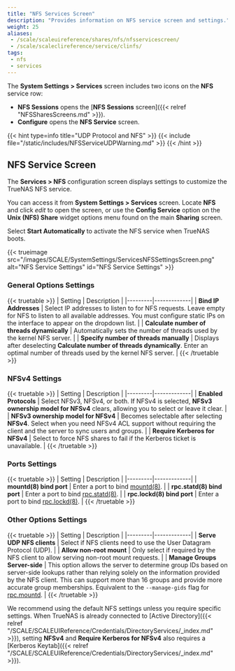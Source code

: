 ```yaml
---
title: "NFS Services Screen"
description: "Provides information on NFS service screen and settings."
weight: 25
aliases:
 - /scale/scaleuireference/shares/nfs/nfsservicescreen/
 - /scale/scaleclireference/service/clinfs/
tags:
 - nfs
 - services
---
```



The **System Settings > Services** screen includes two icons on the **NFS** service row:
* <span class="iconify" data-icon="material-symbols:list"></span> **NFS Sessions** opens the [**NFS Sessions** screen]({{< relref "NFSSharesScreens.md" >}}).
* <span class="iconify" data-icon="ic:baseline-edit"></span> **Configure** opens the **NFS Service** screen.

{{< hint type=info title="UDP Protocol and NFS" >}}
{{< include file="/static/includes/NFSServiceUDPWarning.md" >}}
{{< /hint >}}

## NFS Service Screen
The **Services > NFS** configuration screen displays settings to customize the TrueNAS NFS service.

You can access it from **System Settings > Services** screen.
Locate **NFS** and click <i class="material-icons" aria-hidden="true" title="Configure">edit</i> to open the screen, or use the **Config Service** option on the **Unix (NFS) Share** widget options menu found on the main **Sharing** screen.

Select **Start Automatically** to activate the NFS service when TrueNAS boots.

{{< trueimage src="/images/SCALE/SystemSettings/ServicesNFSSettingsScreen.png" alt="NFS Service Settings" id="NFS Service Settings" >}}

### General Options Settings

{{< truetable >}}
| Setting | Description |
|---------|-------------|
| **Bind IP Addresses** | Select IP addresses to listen to for NFS requests. Leave empty for NFS to listen to all available addresses. You must configure static IPs on the interface to appear on the dropdown list. |
| **Calculate number of threads dynamically** | Automatically sets the number of threads used by the kernel NFS server. |
| **Specify number of threads manually** | Displays after deselecting **Calculate number of threads dynamically**. Enter an optimal number of threads used by the kernel NFS server. |
{{< /truetable >}}

### NFSv4 Settings

{{< truetable >}}
| Setting | Description |
|---------|-------------|
| **Enabled Protocols** | Select NFSv3, NFSv4, or both. If NFSv4 is selected, **NFSv3 ownership model for NFSv4** clears, allowing you to select or leave it clear. |
| **NFSv3 ownership model for NFSv4** | Becomes selectable after selecting **NFSv4**. Select when you need NFSv4 ACL support without requiring the client and the server to sync users and groups. |
| **Require Kerberos for NFSv4** | Select to force NFS shares to fail if the Kerberos ticket is unavailable. |
{{< /truetable >}}

### Ports Settings

{{< truetable >}}
| Setting | Description |
|---------|-------------|
| **mountd(8) bind port** | Enter a port to bind [mountd(8)](https://man7.org/linux/man-pages/man8/mountd.8.html). |
| **rpc.statd(8) bind port** | Enter a port to bind [rpc.statd(8)](https://man7.org/linux/man-pages/man8/statd.8.html). |
| **rpc.lockd(8) bind port** | Enter a port to bind [rpc.lockd(8)](https://linux.die.net/man/8/rpc.lockd). |
{{< /truetable >}}

### Other Options Settings

{{< truetable >}}
| Setting | Description |
|---------|-------------|
| **Serve UDP NFS clients** | Select if NFS clients need to use the User Datagram Protocol (UDP). |
| **Allow non-root mount** | Only select if required by the NFS client to allow serving non-root mount requests. |
| **Manage Groups Server-side** | This option allows the server to determine group IDs based on server-side lookups rather than relying solely on the information provided by the NFS client. This can support more than 16 groups and provide more accurate group memberships. Equivalent to the `--manage-gids` flag for [rpc.mountd](https://linux.die.net/man/8/rpc.mountd). |
{{< /truetable >}}

We recommend using the default NFS settings unless you require specific settings.
When TrueNAS is already connected to [Active Directory]({{< relref "/SCALE/SCALEUIReference/Credentials/DirectoryServices/_index.md" >}}), setting **NFSv4** and **Require Kerberos for NFSv4** also requires a [Kerberos Keytab]({{< relref "/SCALE/SCALEUIReference/Credentials/DirectoryServices/_index.md" >}}).
